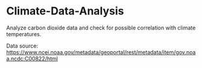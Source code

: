 # Climate-Data-Analysis
Analyze carbon dioxide data and check for possible correlation with climate temperatures. 

Data source: https://www.ncei.noaa.gov/metadata/geoportal/rest/metadata/item/gov.noaa.ncdc:C00822/html